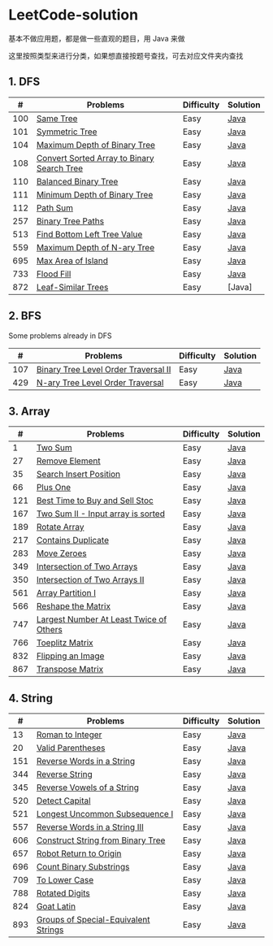 # LeetCode-solution

基本不做应用题，都是做一些直观的题目，用 Java 来做

这里按照类型来进行分类，如果想直接按题号查找，可去对应文件夹内查找

## 1. DFS

|#  |Problems|Difficulty|Solution|
|-  |- 		 |-   		|-       |
|100|[Same Tree](https://leetcode.com/problems/same-tree/description/)|Easy|[Java](https://github.com/lihanxiang/LeetCode-solution/blob/master/1-100/100.%20Same%20Tree)|
|101|[Symmetric Tree](https://leetcode.com/problems/symmetric-tree/description/)|Easy|[Java](https://github.com/lihanxiang/LeetCode-solution/blob/master/101-200/101.%20Symmetric%20Tree)
|104|[Maximum Depth of Binary Tree](https://leetcode.com/problems/maximum-depth-of-binary-tree/description/)|Easy|[Java](https://github.com/lihanxiang/LeetCode-solution/blob/master/101-200/104.%20Maximum%20Depth%20of%20Binary%20Tree)
|108|[Convert Sorted Array to Binary Search Tree](https://leetcode.com/problems/convert-sorted-array-to-binary-search-tree/description/)|Easy|[Java](https://github.com/lihanxiang/LeetCode-solution/blob/master/101-200/108.%20Convert%20Sorted%20Array%20to%20Binary%20Search%20Tree)
|110|[Balanced Binary Tree](https://leetcode.com/problems/balanced-binary-tree/description/)|Easy|[Java](https://github.com/lihanxiang/LeetCode-solution/blob/master/101-200/110.%20Balanced%20Binary%20Tree)|Easy|[Java](https://github.com/lihanxiang/LeetCode-solution/blob/master/101-200/110.%20Balanced%20Binary%20Tree)
|111|[Minimum Depth of Binary Tree](https://leetcode.com/problems/minimum-depth-of-binary-tree/description/)|Easy|[Java](https://github.com/lihanxiang/LeetCode-solution/blob/master/101-200/111.%20Minimum%20Depth%20of%20Binary%20Tree)|
|112|[Path Sum](https://leetcode.com/problems/path-sum/description/)|Easy|[Java](https://github.com/lihanxiang/LeetCode-solution/blob/master/101-200/112.%20Path%20Sum)
|257|[Binary Tree Paths](https://leetcode.com/problems/binary-tree-paths/description/)|Easy|[Java](https://github.com/lihanxiang/LeetCode-solution/blob/master/201-300/257.%20Binary%20Tree%20Paths)
|513|[Find Bottom Left Tree Value](https://leetcode.com/problems/find-bottom-left-tree-value/description/)|Easy|[Java](https://github.com/lihanxiang/LeetCode-solution/blob/master/501-600/513.%20Find%20Bottom%20Left%20Tree%20Value)
|559|[Maximum Depth of N-ary Tree](https://leetcode.com/problems/maximum-depth-of-n-ary-tree/description/)|Easy|[Java](https://github.com/lihanxiang/LeetCode-solution/blob/master/501-600/559.%20Maximum%20Depth%20of%20N-ary%20Tree)
|695|[Max Area of Island](https://leetcode.com/problems/max-area-of-island/description/)|Easy|[Java](https://github.com/lihanxiang/LeetCode-solution/blob/master/601-700/695.%20Max%20Area%20of%20Island)
|733|[Flood Fill](https://leetcode.com/problems/flood-fill/description/)|Easy|[Java](https://github.com/lihanxiang/LeetCode-solution/blob/master/701-800/733.%20Flood%20Fill)
|872|[Leaf-Similar Trees](https://leetcode.com/problems/leaf-similar-trees/description/)|Easy|[Java]

## 2. BFS

Some problems already in DFS

|#  |Problems|Difficulty|Solution|
|-  |- 		 |-   		|-       |
|107|[Binary Tree Level Order Traversal II](https://leetcode.com/problems/binary-tree-level-order-traversal-ii/description/)|Easy|[Java](https://github.com/lihanxiang/LeetCode-solution/blob/master/101-200/107.%20Binary%20Tree%20Level%20Order%20Traversal%20II)
|429|[N-ary Tree Level Order Traversal](https://leetcode.com/problems/n-ary-tree-level-order-traversal/description/)|Easy|[Java](https://github.com/lihanxiang/LeetCode-solution/blob/master/401-500/429.%20N-ary%20Tree%20Level%20Order%20Traversal)

## 3. Array

|#  |Problems|Difficulty|Solution|
|-  |- 		 |-   		|-       |
|1  |[Two Sum](https://leetcode.com/problems/two-sum/description/)|Easy|[Java](https://github.com/lihanxiang/LeetCode-solution/blob/master/1-100/1.%20Two%20Sum)
|27 |[Remove Element](https://leetcode.com/problems/remove-element/description/)|Easy|[Java](https://github.com/lihanxiang/LeetCode-solution/blob/master/1-100/27.%20Remove%20Element)
|35 |[Search Insert Position](https://leetcode.com/problems/search-insert-position/description/)|Easy|[Java](https://github.com/lihanxiang/LeetCode-solution/blob/master/1-100/35.%20Search%20Insert%20Position)
|66 |[Plus One](https://leetcode.com/problems/plus-one/description/)|Easy|[Java](https://github.com/lihanxiang/LeetCode-solution/blob/master/1-100/66.%20Plus%20One)
|121|[Best Time to Buy and Sell Stoc](https://leetcode.com/problems/best-time-to-buy-and-sell-stock/description/)|Easy|[Java](https://github.com/lihanxiang/LeetCode-solution/blob/master/101-200/121.%20Best%20Time%20to%20Buy%20and%20Sell%20Stock)
|167|[Two Sum II - Input array is sorted](https://leetcode.com/problems/two-sum-ii-input-array-is-sorted/description/)|Easy|[Java](https://github.com/lihanxiang/LeetCode-solution/blob/master/101-200/167.%20Two%20Sum%20II%20-%20Input%20array%20is%20sorted)
|189|[Rotate Array](https://leetcode.com/problems/rotate-array/description/)|Easy|[Java](https://github.com/lihanxiang/LeetCode-solution/blob/master/101-200/189.%20Rotate%20Array)
|217|[Contains Duplicate](https://leetcode.com/problems/contains-duplicate/description/)|Easy|[Java](https://github.com/lihanxiang/LeetCode-solution/blob/master/201-300/217.%20Contains%20Duplicate)
|283|[Move Zeroes](https://leetcode.com/problems/move-zeroes/description/)|Easy|[Java](https://github.com/lihanxiang/LeetCode-solution/blob/master/201-300/283.%20Move%20Zeroes)
|349|[Intersection of Two Arrays](https://leetcode.com/problems/intersection-of-two-arrays/description/)|Easy|[Java](https://github.com/lihanxiang/LeetCode-solution/blob/master/301-400/349.%20Intersection%20of%20Two%20Arrays)
|350|[Intersection of Two Arrays II](https://leetcode.com/problems/intersection-of-two-arrays-ii/description/)|Easy|[Java](https://github.com/lihanxiang/LeetCode-solution/blob/master/301-400/350.%20Intersection%20of%20Two%20Arrays%20II)
|561|[Array Partition I](https://leetcode.com/problems/array-partition-i/description/)|Easy|[Java](https://github.com/lihanxiang/LeetCode-solution/blob/master/501-600/561.%20Array%20Partition%20I)
|566|[Reshape the Matrix](https://leetcode.com/problems/reshape-the-matrix/description/)|Easy|[Java](https://github.com/lihanxiang/LeetCode-solution/blob/master/501-600/566.%20Reshape%20the%20Matrix)
|747|[Largest Number At Least Twice of Others](https://leetcode.com/problems/largest-number-at-least-twice-of-others/description/)|Easy|[Java](https://github.com/lihanxiang/LeetCode-solution/blob/master/701-800/747.%20Largest%20Number%20At%20Least%20Twice%20of%20Others)
|766|[Toeplitz Matrix](https://leetcode.com/problems/toeplitz-matrix/description/)|Easy|[Java](https://github.com/lihanxiang/LeetCode-solution/blob/master/701-800/766.%20Toeplitz%20Matrix)
|832|[Flipping an Image](https://leetcode.com/problems/flipping-an-image/description/)|Easy|[Java](https://github.com/lihanxiang/LeetCode-solution/blob/master/800%2B/832.%20Flipping%20an%20Image)
|867|[Transpose Matrix](https://leetcode.com/problems/transpose-matrix/description/)|Easy|[Java](https://github.com/lihanxiang/LeetCode-solution/blob/master/800%2B/867.%20Transpose%20Matrix)

## 4. String

|#  |Problems|Difficulty|Solution|
|-  |- 		 |-   		|-       |
|13 |[Roman to Integer](https://leetcode.com/problems/roman-to-integer)|Easy|[Java](https://github.com/lihanxiang/LeetCode-solution/blob/master/1-100/13.%20Roman%20to%20Integer)
|20 |[Valid Parentheses](https://leetcode.com/problems/valid-parentheses)|Easy|[Java](https://github.com/lihanxiang/LeetCode-solution/blob/master/1-100/20.%20Valid%20Parentheses)
|151|[Reverse Words in a String](https://leetcode.com/problems/reverse-words-in-a-string)|Easy|[Java](https://github.com/lihanxiang/LeetCode-solution/blob/master/101-200/151.%20Reverse%20Words%20in%20a%20String)
|344|[Reverse String](https://leetcode.com/problems/reverse-string)|Easy|[Java](https://github.com/lihanxiang/LeetCode-solution/blob/master/301-400/344.%20Reverse%20String)
|345|[Reverse Vowels of a String](https://leetcode.com/problems/reverse-vowels-of-a-string)|Easy|[Java](https://github.com/lihanxiang/LeetCode-solution/blob/master/301-400/345.%20Reverse%20Vowels%20of%20a%20String)
|520|[Detect Capital](https://leetcode.com/problems/detect-capital)|Easy|[Java](https://github.com/lihanxiang/LeetCode-solution/blob/master/501-600/520.%20Detect%20Capital)
|521|[Longest Uncommon Subsequence I](https://leetcode.com/problems/longest-uncommon-subsequence-i)|Easy|[Java](https://github.com/lihanxiang/LeetCode-solution/blob/master/501-600/521.%20Longest%20Uncommon%20Subsequence%20I)
|557|[Reverse Words in a String III](https://leetcode.com/problems/reverse-words-in-a-string-iii)|Easy|[Java](https://github.com/lihanxiang/LeetCode-solution/blob/master/501-600/557.%20Reverse%20Words%20in%20a%20String%20III)
|606|[Construct String from Binary Tree](https://leetcode.com/problems/construct-string-from-binary-tree)|Easy|[Java](https://github.com/lihanxiang/LeetCode-solution/blob/master/601-700/606.%20Construct%20String%20from%20Binary%20Tree)
|657|[Robot Return to Origin](https://leetcode.com/problems/robot-return-to-origin)|Easy|[Java](https://github.com/lihanxiang/LeetCode-solution/blob/master/601-700/657.%20Robot%20Return%20to%20Origin)
|696|[Count Binary Substrings](https://leetcode.com/problems/count-binary-substrings)|Easy|[Java](https://github.com/lihanxiang/LeetCode-solution/blob/master/601-700/696.%20Count%20Binary%20Substrings)
|709|[To Lower Case](https://leetcode.com/problems/to-lower-case)|Easy|[Java](https://github.com/lihanxiang/LeetCode-solution/blob/master/701-800/709.%20To%20Lower%20Case)
|788|[Rotated Digits](https://leetcode.com/problems/rotated-digits)|Easy|[Java](https://github.com/lihanxiang/LeetCode-solution/blob/master/701-800/788.%20Rotated%20Digits)
|824|[Goat Latin](https://leetcode.com/problems/goat-latin)|Easy|[Java](https://github.com/lihanxiang/LeetCode-solution/blob/master/800%2B/824.%20Goat%20Latin)
|893|[Groups of Special-Equivalent Strings](https://leetcode.com/problems/groups-of-special-equivalent-strings)|Easy|[Java](https://github.com/lihanxiang/LeetCode-solution/blob/master/800%2B/893.%20Groups%20of%20Special-Equivalent%20Strings)